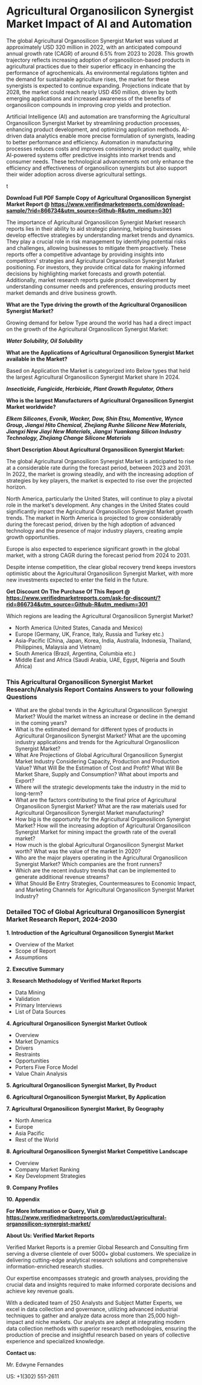 <meta name="title" content="Global Agricultural Organosilicon Synergist Market Impact of AI and Automation"><meta name="description" content="The global Agricultural Organosilicon Synergist Market was valued at approximately USD 320 million in 2022, with an anticipated compound annual growth rate (CAGR) of a"><meta name="title" content="Agricultural Organosilicon Synergist Market Size, Share, Scope, Trends, Growth, Opportunities, Analysis, Forecast"><h1>Agricultural Organosilicon Synergist Market Impact of AI and Automation</h1><p>The global Agricultural Organosilicon Synergist Market was valued at approximately USD 320 million in 2022, with an anticipated compound annual growth rate (CAGR) of around 6.5% from 2023 to 2028. This growth trajectory reflects increasing adoption of organosilicon-based products in agricultural practices due to their superior efficacy in enhancing the performance of agrochemicals. As environmental regulations tighten and the demand for sustainable agriculture rises, the market for these synergists is expected to continue expanding. Projections indicate that by 2028, the market could reach nearly USD 450 million, driven by both emerging applications and increased awareness of the benefits of organosilicon compounds in improving crop yields and protection.</p><p>Artificial Intelligence (AI) and automation are transforming the Agricultural Organosilicon Synergist Market by streamlining production processes, enhancing product development, and optimizing application methods. AI-driven data analytics enable more precise formulation of synergists, leading to better performance and efficiency. Automation in manufacturing processes reduces costs and improves consistency in product quality, while AI-powered systems offer predictive insights into market trends and consumer needs. These technological advancements not only enhance the efficiency and effectiveness of organosilicon synergists but also support their wider adoption across diverse agricultural settings.</p>t</p><p id="" class=""><strong>Download Full PDF Sample Copy of Agricultural Organosilicon Synergist Market Report @ <a href="https://www.verifiedmarketreports.com/download-sample/?rid=866734&utm_source=Github-R&utm_medium=301" target="_blank">https://www.verifiedmarketreports.com/download-sample/?rid=866734&utm_source=Github-R&utm_medium=301</a></strong></p><p>The importance of&nbsp;Agricultural Organosilicon Synergist Market research reports lies in their ability to aid strategic planning, helping businesses develop effective strategies by understanding market trends and dynamics. They play a crucial role in risk management by identifying potential risks and challenges, allowing businesses to mitigate them proactively. These reports offer a competitive advantage by providing insights into competitors' strategies and Agricultural Organosilicon Synergist Market positioning. For investors, they provide critical data for making informed decisions by highlighting market forecasts and growth potential. Additionally, market research reports guide product development by understanding consumer needs and preferences, ensuring products meet market demands and drive business growth.</p><p><strong>What are the&nbsp;Type driving the growth of the Agricultural Organosilicon Synergist Market?</strong></p><p id="" class="">Growing demand for below Type around the world has had a direct impact on the growth of the Agricultural Organosilicon Synergist Market:</p><em><strong>Water Solubility, Oil Solubility</strong></em></p><strong>What are the&nbsp;Applications&nbsp;of Agricultural Organosilicon Synergist Market available in the Market?</strong></p><p id="" class="">Based on Application the Market is categorized into Below types that held the largest Agricultural Organosilicon Synergist Market share In 2024.</p><em><strong>Insecticide, Fungicide, Herbicide, Plant Growth Regulator, Others</strong></em></p><strong>Who is the largest Manufacturers of Agricultural Organosilicon Synergist Market worldwide?</strong></p><p><em><strong>Elkem Silicones, Evonik, Wacker, Dow, Shin Etsu, Momentive, Wynca Group, Jiangxi Hito Chemical, Zhejiang Runhe Silicone New Materials, Jiangxi New Jiayi New Materials, Jiangxi Yuankang Silicon Industry Technology, Zhejiang Change Silicone Materials</strong></em></p><p id="" class=""><strong>Short Description About Agricultural Organosilicon Synergist Market:</strong></p><p>The global Agricultural Organosilicon Synergist Market is anticipated to rise at a considerable rate during the forecast period, between 2023 and 2031. In 2022, the market is growing steadily, and with the increasing adoption of strategies by key players, the market is expected to rise over the projected horizon.</p><p>North America, particularly the United States, will continue to play a pivotal role in the market's development. Any changes in the United States could significantly impact the Agricultural Organosilicon Synergist Market growth trends. The market in North America is projected to grow considerably during the forecast period, driven by the high adoption of advanced technology and the presence of major industry players, creating ample growth opportunities.</p><p>Europe is also expected to experience significant growth in the global market, with a strong CAGR during the forecast period from 2024 to 2031.</p><p>Despite intense competition, the clear global recovery trend keeps investors optimistic about the Agricultural Organosilicon Synergist Market, with more new investments expected to enter the field in the future.</p><p id="" class=""><strong>Get Discount On The Purchase Of This Report @ <a href="https://www.verifiedmarketreports.com/ask-for-discount/?rid=866734&utm_source=Github-R&utm_medium=301" target="_blank">https://www.verifiedmarketreports.com/ask-for-discount/?rid=866734&utm_source=Github-R&utm_medium=301</a></strong></p>Which regions are leading the Agricultural Organosilicon Synergist Market?</p><ul><li>North America (United States, Canada and Mexico)</li><li>Europe (Germany, UK, France, Italy, Russia and Turkey etc.)</li><li>Asia-Pacific (China, Japan, Korea, India, Australia, Indonesia, Thailand, Philippines, Malaysia and Vietnam)</li><li>South America (Brazil, Argentina, Columbia etc.)</li><li>Middle East and Africa (Saudi Arabia, UAE, Egypt, Nigeria and South Africa)</li></ul><h3 id="" class="">This Agricultural Organosilicon Synergist Market Research/Analysis Report Contains Answers to your following Questions</h3><ul><li>What are the global trends in the Agricultural Organosilicon Synergist Market? Would the market witness an increase or decline in the demand in the coming years?</li><li>What is the estimated demand for different types of products in Agricultural Organosilicon Synergist Market? What are the upcoming industry applications and trends for the Agricultural Organosilicon Synergist Market?</li><li>What Are Projections of Global Agricultural Organosilicon Synergist Market Industry Considering Capacity, Production and Production Value? What Will Be the Estimation of Cost and Profit? What Will Be Market Share, Supply and Consumption? What about imports and Export?</li><li>Where will the strategic developments take the industry in the mid to long-term?</li><li>What are the factors contributing to the final price of Agricultural Organosilicon Synergist Market? What are the raw materials used for Agricultural Organosilicon Synergist Market manufacturing?</li><li>How big is the opportunity for the Agricultural Organosilicon Synergist Market? How will the increasing adoption of Agricultural Organosilicon Synergist Market for mining impact the growth rate of the overall market?</li><li>How much is the global Agricultural Organosilicon Synergist Market worth? What was the value of the market In 2020?</li><li>Who are the major players operating in the Agricultural Organosilicon Synergist Market? Which companies are the front runners?</li><li>Which are the recent industry trends that can be implemented to generate additional revenue streams?</li><li>What Should Be Entry Strategies, Countermeasures to Economic Impact, and Marketing Channels for Agricultural Organosilicon Synergist Market Industry?</li></ul><h3 id="" class="">Detailed TOC of Global Agricultural Organosilicon Synergist Market Research Report, 2024-2030</h3><p id="" class=""><strong>1. Introduction of the Agricultural Organosilicon Synergist Market</strong></p><ul><li>Overview of the Market</li><li>Scope of Report</li><li>Assumptions</li></ul><p id="" class=""><strong>2. Executive Summary</strong></p><p id="" class=""><strong>3. Research Methodology of Verified Market Reports</strong></p><ul><li>Data Mining</li><li>Validation</li><li>Primary Interviews</li><li>List of Data Sources</li></ul><p id="" class=""><strong>4. Agricultural Organosilicon Synergist Market Outlook</strong></p><ul><li>Overview</li><li>Market Dynamics</li><li>Drivers</li><li>Restraints</li><li>Opportunities</li><li>Porters Five Force Model</li><li>Value Chain Analysis</li></ul><p id="" class=""><strong>5. Agricultural Organosilicon Synergist Market, By Product</strong></p><p id="" class=""><strong>6. Agricultural Organosilicon Synergist Market, By Application</strong></p><p id="" class=""><strong>7. Agricultural Organosilicon Synergist Market, By Geography</strong></p><ul><li>North America</li><li>Europe</li><li>Asia Pacific</li><li>Rest of the World</li></ul><p id="" class=""><strong>8. Agricultural Organosilicon Synergist Market Competitive Landscape</strong></p><ul><li>Overview</li><li>Company Market Ranking</li><li>Key Development Strategies</li></ul><p id="" class=""><strong>9. Company Profiles</strong></p><p id="" class=""><strong>10. Appendix</strong></p><p id="" class=""><strong>For More Information or Query, Visit @ <a href="https://www.verifiedmarketreports.com/product/agricultural-organosilicon-synergist-market/" target="_blank">https://www.verifiedmarketreports.com/product/agricultural-organosilicon-synergist-market/</a></strong></p><p id="" class=""><strong>About Us: Verified Market Reports</strong></p><p id="" class="">Verified Market Reports is a premier Global Research and Consulting firm serving a diverse clientele of over 5000+ global customers. We specialize in delivering cutting-edge analytical research solutions and comprehensive information-enriched research studies.</p><p id="" class="">Our expertise encompasses strategic and growth analyses, providing the crucial data and insights required to make informed corporate decisions and achieve key revenue goals.</p><p id="" class="">With a dedicated team of 250 Analysts and Subject Matter Experts, we excel in data collection and governance, utilizing advanced industrial techniques to gather and analyze data across more than 25,000 high-impact and niche markets. Our analysts are adept at integrating modern data collection methods with superior research methodologies, ensuring the production of precise and insightful research based on years of collective experience and specialized knowledge.</p><p id="" class=""><strong>Contact us:</strong></p><p id="" class="">Mr. Edwyne Fernandes</p><p id="" class="">US: +1(302) 551-2611</p>